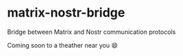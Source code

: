 # matrix-nostr-bridge
Bridge between Matrix and Nostr communication protocols

Coming soon to a theather near you :smile:
